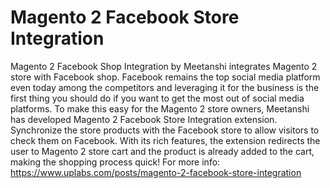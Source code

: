 # Magento 2 Facebook Store Integration
Magento 2 Facebook Shop Integration by Meetanshi integrates Magento 2 store with Facebook shop.
Facebook remains the top social media platform even today among the competitors and leveraging it for the business is the first thing you should do if you want to get the most out of social media platforms. To make this easy for the Magento 2 store owners, Meetanshi has developed Magento 2 Facebook Store Integration extension.
Synchronize the store products with the Facebook store to allow visitors to check them on Facebook. With its rich features, the extension redirects the user to Magento 2 store cart and the product is already added to the cart, making the shopping process quick!
For more info: https://www.uplabs.com/posts/magento-2-facebook-store-integration
